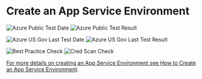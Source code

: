 # Create an App Service Environment

![Azure Public Test Date](https://azurequickstartsservice.blob.core.windows.net/badges/201-web-app-ase-create/PublicLastTestDate.svg)
![Azure Public Test Result](https://azurequickstartsservice.blob.core.windows.net/badges/201-web-app-ase-create/PublicDeployment.svg)

![Azure US Gov Last Test Date](https://azurequickstartsservice.blob.core.windows.net/badges/201-web-app-ase-create/FairfaxLastTestDate.svg)
![Azure US Gov Last Test Result](https://azurequickstartsservice.blob.core.windows.net/badges/201-web-app-ase-create/FairfaxDeployment.svg)

![Best Practice Check](https://azurequickstartsservice.blob.core.windows.net/badges/201-web-app-ase-create/BestPracticeResult.svg)
![Cred Scan Check](https://azurequickstartsservice.blob.core.windows.net/badges/201-web-app-ase-create/CredScanResult.svg)

<a href="https://portal.azure.com/#create/Microsoft.Template/uri/https%3A%2F%2Fraw.githubusercontent.com%2Fazure%2Fazure-quickstart-templates%2Fmaster%2F201-web-app-ase-create%2Fazuredeploy.json" target="_blank">

For more details on creating an App Service Environment see [How to Create an App Service Environment](https://azure.microsoft.com/documentation/articles/app-service-web-how-to-create-an-app-service-environment/).


